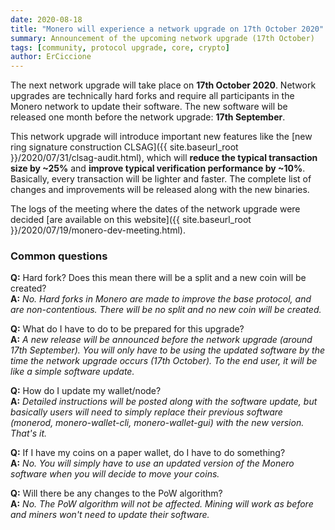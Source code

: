 ```yaml
---
date: 2020-08-18
title: "Monero will experience a network upgrade on 17th October 2020"
summary: Announcement of the upcoming network upgrade (17th October)
tags: [community, protocol upgrade, core, crypto]
author: ErCiccione
---
```


The next network upgrade will take place on **17th October 2020**. Network upgrades are technically hard forks and require all participants in the Monero network to update their software. The new software will be released one month before the network upgrade: **17th September**.

This network upgrade will introduce important new features like the [new ring signature construction CLSAG]({{ site.baseurl_root }}/2020/07/31/clsag-audit.html), which will **reduce the typical transaction size by ~25%** and **improve typical verification performance by ~10%**. Basically, every transaction will be lighter and faster. The complete list of changes and improvements will be released along with the new binaries.

The logs of the meeting where the dates of the network upgrade were decided [are available on this website]({{ site.baseurl_root }}/2020/07/19/monero-dev-meeting.html).

### Common questions

**Q:** Hard fork? Does this mean there will be a split and a new coin will be created?  
**A:** *No. Hard forks in Monero are made to improve the base protocol, and are non-contentious. There will be no split and no new coin will be created.*

**Q:** What do I have to do to be prepared for this upgrade?  
**A:** *A new release will be announced before the network upgrade (around 17th September). You will only have to be using the updated software by the time the network upgrade occurs (17th October). To the end user, it will be like a simple software update.*

**Q:** How do I update my wallet/node?  
**A:** *Detailed instructions will be posted along with the software update, but basically users will need to simply replace their previous software (monerod, monero-wallet-cli, monero-wallet-gui) with the new version. That's it.*

**Q:** If I have my coins on a paper wallet, do I have to do something?  
**A:** *No. You will simply have to use an updated version of the Monero software when you will decide to move your coins.*

**Q:** Will there be any changes to the PoW algorithm?  
**A:** *No. The PoW algorithm will not be affected. Mining will work as before and miners won't need to update their software.*
